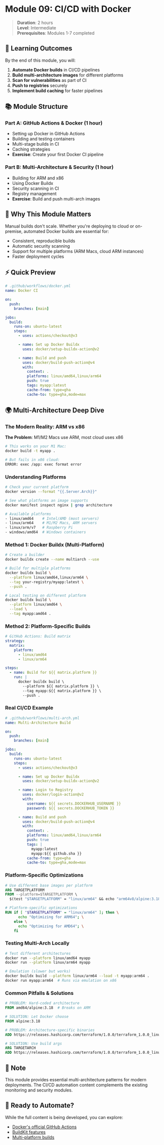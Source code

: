 # Module 09: CI/CD with Docker

> **Duration**: 2 hours  
> **Level**: Intermediate  
> **Prerequisites**: Modules 1-7 completed

## 🎯 Learning Outcomes

By the end of this module, you will:

1. **Automate Docker builds** in CI/CD pipelines
2. **Build multi-architecture images** for different platforms
3. **Scan for vulnerabilities** as part of CI
4. **Push to registries** securely
5. **Implement build caching** for faster pipelines

## 📚 Module Structure

### Part A: GitHub Actions & Docker (1 hour)

- Setting up Docker in GitHub Actions
- Building and testing containers
- Multi-stage builds in CI
- Caching strategies
- **Exercise**: Create your first Docker CI pipeline

### Part B: Multi-Architecture & Security (1 hour)

- Building for ARM and x86
- Using Docker Buildx
- Security scanning in CI
- Registry management
- **Exercise**: Build and push multi-arch images

## 🌟 Why This Module Matters

Manual builds don't scale. Whether you're deploying to cloud or on-premise, automated Docker builds are essential for:

- Consistent, reproducible builds
- Automatic security scanning
- Support for multiple platforms (ARM Macs, cloud ARM instances)
- Faster deployment cycles

## ⚡ Quick Preview

```yaml
# .github/workflows/docker.yml
name: Docker CI

on:
  push:
    branches: [main]

jobs:
  build:
    runs-on: ubuntu-latest
    steps:
      - uses: actions/checkout@v3

      - name: Set up Docker Buildx
        uses: docker/setup-buildx-action@v2

      - name: Build and push
        uses: docker/build-push-action@v4
        with:
          context: .
          platforms: linux/amd64,linux/arm64
          push: true
          tags: myapp:latest
          cache-from: type=gha
          cache-to: type=gha,mode=max
```

## 🌍 Multi-Architecture Deep Dive

### The Modern Reality: ARM vs x86

**The Problem**: M1/M2 Macs use ARM, most cloud uses x86

```bash
# This works on your M1 Mac:
docker build -t myapp .

# But fails in x86 cloud:
ERROR: exec /app: exec format error
```

### Understanding Platforms

```bash
# Check your current platform
docker version --format "{{.Server.Arch}}"

# See what platforms an image supports
docker manifest inspect nginx | grep architecture

# Available platforms
- linux/amd64    # Intel/AMD (most servers)
- linux/arm64    # M1/M2 Macs, ARM servers
- linux/arm/v7   # Raspberry Pi
- windows/amd64  # Windows containers
```

### Method 1: Docker Buildx (Multi-Platform)

```bash
# Create a builder
docker buildx create --name multiarch --use

# Build for multiple platforms
docker buildx build \
  --platform linux/amd64,linux/arm64 \
  --tag your-registry/myapp:latest \
  --push .

# Local testing on different platform
docker buildx build \
  --platform linux/amd64 \
  --load \
  --tag myapp:amd64 .
```

### Method 2: Platform-Specific Builds

```yaml
# GitHub Actions: Build matrix
strategy:
  matrix:
    platform:
      - linux/amd64
      - linux/arm64

steps:
  - name: Build for ${{ matrix.platform }}
    run: |
      docker buildx build \
        --platform ${{ matrix.platform }} \
        --tag myapp:${{ matrix.platform }} \
        --push .
```

### Real CI/CD Example

```yaml
# .github/workflows/multi-arch.yml
name: Multi-Architecture Build

on:
  push:
    branches: [main]

jobs:
  build:
    runs-on: ubuntu-latest
    steps:
      - uses: actions/checkout@v3

      - name: Set up Docker Buildx
        uses: docker/setup-buildx-action@v2

      - name: Login to Registry
        uses: docker/login-action@v2
        with:
          username: ${{ secrets.DOCKERHUB_USERNAME }}
          password: ${{ secrets.DOCKERHUB_TOKEN }}

      - name: Build and push
        uses: docker/build-push-action@v4
        with:
          context: .
          platforms: linux/amd64,linux/arm64
          push: true
          tags: |
            myapp:latest
            myapp:${{ github.sha }}
          cache-from: type=gha
          cache-to: type=gha,mode=max
```

### Platform-Specific Optimizations

```dockerfile
# Use different base images per platform
ARG TARGETPLATFORM
FROM --platform=$TARGETPLATFORM \
  $(test "$TARGETPLATFORM" = "linux/arm64" && echo "arm64v8/alpine:3.18" || echo "alpine:3.18")

# Platform-specific optimizations
RUN if [ "$TARGETPLATFORM" = "linux/arm64" ]; then \
      echo "Optimizing for ARM64"; \
    else \
      echo "Optimizing for AMD64"; \
    fi
```

### Testing Multi-Arch Locally

```bash
# Test different architectures
docker run --platform linux/amd64 myapp
docker run --platform linux/arm64 myapp

# Emulation (slower but works)
docker buildx build --platform linux/arm64 --load -t myapp:arm64 .
docker run myapp:arm64  # Runs via emulation on x86
```

### Common Pitfalls & Solutions

```dockerfile
# PROBLEM: Hard-coded architecture
FROM amd64/alpine:3.18  # Breaks on ARM

# SOLUTION: Let Docker choose
FROM alpine:3.18

# PROBLEM: Architecture-specific binaries
ADD https://releases.hashicorp.com/terraform/1.0.0/terraform_1.0.0_linux_amd64.zip

# SOLUTION: Use build args
ARG TARGETARCH
ADD https://releases.hashicorp.com/terraform/1.0.0/terraform_1.0.0_linux_${TARGETARCH}.zip
```

## 📝 Note

This module provides essential multi-architecture patterns for modern deployments. The CI/CD automation content complements the existing monitoring and security modules.

## 🚀 Ready to Automate?

While the full content is being developed, you can explore:

- [Docker's official GitHub Actions](https://github.com/docker/build-push-action)
- [BuildKit features](https://docs.docker.com/build/buildkit/)
- [Multi-platform builds](https://docs.docker.com/build/building/multi-platform/)
